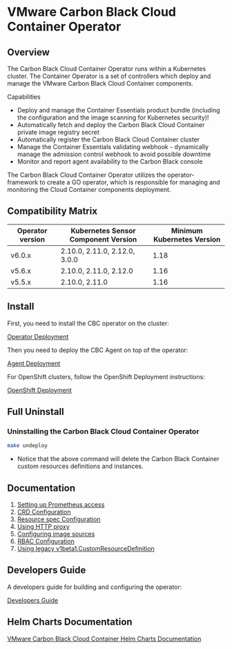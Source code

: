 # VMware Carbon Black Cloud Container Operator
## Overview

The Carbon Black Cloud Container Operator runs within a Kubernetes cluster. The Container Operator is a set of controllers which deploy and manage the VMware Carbon Black Cloud Container components.

Capabilities
* Deploy and manage the Container Essentials product bundle (including the configuration and the image scanning for Kubernetes security)!
* Automatically fetch and deploy the Carbon Black Cloud Container private image registry secret
* Automatically register the Carbon Black Cloud Container cluster
* Manage the Container Essentials validating webhook - dynamically manage the admission control webhook to avoid possible downtime
* Monitor and report agent availability to the Carbon Black console

The Carbon Black Cloud Container Operator utilizes the operator-framework to create a GO operator, which is responsible for managing and monitoring the Cloud Container components deployment.

## Compatibility Matrix

| Operator version | Kubernetes Sensor Component Version | Minimum Kubernetes Version |
|------------------|-------------------------------------|----------------------------|
| v6.0.x           | 2.10.0, 2.11.0, 2.12.0, 3.0.0       | 1.18                       |
| v5.6.x           | 2.10.0, 2.11.0, 2.12.0              | 1.16                       |
| v5.5.x           | 2.10.0, 2.11.0                      | 1.16                       |

## Install

First, you need to install the CBC operator on the cluster:

[Operator Deployment](OperatorDeployment.md)

Then you need to deploy the CBC Agent on top of the operator:

[Agent Deployment](AgentDeployment.md)



For OpenShift clusters, follow the OpenShift Deployment instructions:

[OpenShift Deployment](OpenshiftDeployment.md)


## Full Uninstall

### Uninstalling the Carbon Black Cloud Container Operator

```sh
make undeploy
```

* Notice that the above command will delete the Carbon Black Container custom resources definitions and instances.

## Documentation
1. [Setting up Prometheus access](Prometheus.md)
2. [CRD Configuration](crds.md)
3. [Resource spec Configuration](Resources.md)
4. [Using HTTP proxy](Proxy.md)
5. [Configuring image sources](ImageSources.md)
6. [RBAC Configuration](rbac.md)
7. [Using legacy v1beta1.CustomResourceDefinition](LegacyCRD.md)

## Developers Guide
A developers guide for building and configuring the operator:

[Developers Guide](developers.md)

## Helm Charts Documentation
[VMware Carbon Black Cloud Container Helm Charts Documentation](../charts/README.md)

